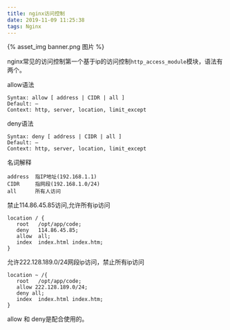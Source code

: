 ```yaml
---
title: nginx访问控制
date: 2019-11-09 11:25:38
tags: Nginx
---
```

{% asset_img banner.png 图片 %}

<!-- more -->

nginx常见的访问控制第一个基于ip的访问控制`http_access_module`模块，语法有两个。



allow语法
```
Syntax: allow [ address | CIDR | all ]
Default: —
Context: http, server, location, limit_except
```


deny语法
```
Syntax: deny [ address | CIDR | all ]
Default: —
Context: http, server, location, limit_except
```


名词解释
```
address  指IP地址(192.168.1.1)
CIDR     指网段(192.168.1.0/24)
all      所有人访问
```


禁止114.86.45.85访问,允许所有ip访问
```
location / {
   root   /opt/app/code;
   deny   114.86.45.85;
   allow  all;
   index  index.html index.htm;
}  
```


允许222.128.189.0/24网段ip访问，禁止所有ip访问
```
location ~ /{
   root   /opt/app/code;
   allow 222.128.189.0/24;
   deny all;
   index  index.html index.htm;
}
```


allow 和 deny是配合使用的。
